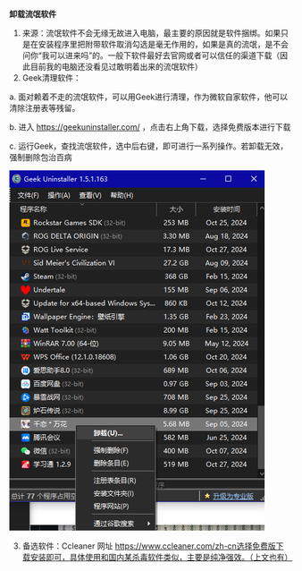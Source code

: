 **卸载流氓软件**

1. 来源：流氓软件不会无缘无故进入电脑，最主要的原因就是软件捆绑。如果只是在安装程序里把附带软件取消勾选是毫无作用的，如果是真的流氓，是不会问你“我可以进来吗”的。一般下软件最好去官网或者可以信任的渠道下载（因此目前我的电脑还没看见过敢明着出来的流氓软件）
2. Geek清理软件：

a.  面对赖着不走的流氓软件，可以用Geek进行清理，作为微软自家软件，他可以清除注册表等残留。

b.  进入 https://geekuninstaller.com/ ，点击右上角下载，选择免费版本进行下载

c.  运行Geek，查找流氓软件，选中后右键，即可进行一系列操作。若卸载无效，强制删除包治百病

![img](./assets/geek.png)

3. 备选软件：Ccleaner 网址 https://www.ccleaner.com/zh-cn选择免费版下载安装即可，具体使用和国内某杀毒软件类似，主要是纯净强效。（上文也有）
